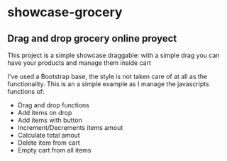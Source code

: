 # showcase-grocery
Drag and drop grocery online proyect
---------
This project is a simple showcase draggable: with a simple drag you can have your products and manage them inside cart

I've used a Bootstrap base, the style is not taken care of at all as the functionality.
This is an a simple example as I manage the javascripts functions of:
- Drag and drop functions
- Add items on drop
- Add items with button
- Increment/Decrements items amout
- Calculate total amout
- Delete item from cart
- Empty cart from all items
